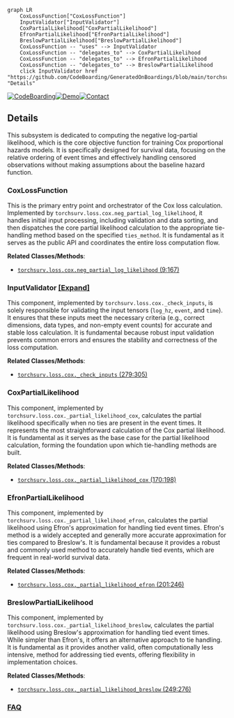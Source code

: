 ```mermaid
graph LR
    CoxLossFunction["CoxLossFunction"]
    InputValidator["InputValidator"]
    CoxPartialLikelihood["CoxPartialLikelihood"]
    EfronPartialLikelihood["EfronPartialLikelihood"]
    BreslowPartialLikelihood["BreslowPartialLikelihood"]
    CoxLossFunction -- "uses" --> InputValidator
    CoxLossFunction -- "delegates_to" --> CoxPartialLikelihood
    CoxLossFunction -- "delegates_to" --> EfronPartialLikelihood
    CoxLossFunction -- "delegates_to" --> BreslowPartialLikelihood
    click InputValidator href "https://github.com/CodeBoarding/GeneratedOnBoardings/blob/main/torchsurv/InputValidator.md" "Details"
```

[![CodeBoarding](https://img.shields.io/badge/Generated%20by-CodeBoarding-9cf?style=flat-square)](https://github.com/CodeBoarding/GeneratedOnBoardings)[![Demo](https://img.shields.io/badge/Try%20our-Demo-blue?style=flat-square)](https://www.codeboarding.org/demo)[![Contact](https://img.shields.io/badge/Contact%20us%20-%20contact@codeboarding.org-lightgrey?style=flat-square)](mailto:contact@codeboarding.org)

## Details

This subsystem is dedicated to computing the negative log-partial likelihood, which is the core objective function for training Cox proportional hazards models. It is specifically designed for survival data, focusing on the relative ordering of event times and effectively handling censored observations without making assumptions about the baseline hazard function.

### CoxLossFunction
This is the primary entry point and orchestrator of the Cox loss calculation. Implemented by `torchsurv.loss.cox.neg_partial_log_likelihood`, it handles initial input processing, including validation and data sorting, and then dispatches the core partial likelihood calculation to the appropriate tie-handling method based on the specified `ties_method`. It is fundamental as it serves as the public API and coordinates the entire loss computation flow.


**Related Classes/Methods**:

- <a href="https://github.com/Novartis/torchsurv/src/torchsurv/loss/cox.py#L9-L167" target="_blank" rel="noopener noreferrer">`torchsurv.loss.cox.neg_partial_log_likelihood` (9:167)</a>


### InputValidator [[Expand]](./InputValidator.md)
This component, implemented by `torchsurv.loss.cox._check_inputs`, is solely responsible for validating the input tensors (`log_hz`, `event`, and `time`). It ensures that these inputs meet the necessary criteria (e.g., correct dimensions, data types, and non-empty event counts) for accurate and stable loss calculation. It is fundamental because robust input validation prevents common errors and ensures the stability and correctness of the loss computation.


**Related Classes/Methods**:

- <a href="https://github.com/Novartis/torchsurv/src/torchsurv/loss/cox.py#L279-L305" target="_blank" rel="noopener noreferrer">`torchsurv.loss.cox._check_inputs` (279:305)</a>


### CoxPartialLikelihood
This component, implemented by `torchsurv.loss.cox._partial_likelihood_cox`, calculates the partial likelihood specifically when no ties are present in the event times. It represents the most straightforward calculation of the Cox partial likelihood. It is fundamental as it serves as the base case for the partial likelihood calculation, forming the foundation upon which tie-handling methods are built.


**Related Classes/Methods**:

- <a href="https://github.com/Novartis/torchsurv/src/torchsurv/loss/cox.py#L170-L198" target="_blank" rel="noopener noreferrer">`torchsurv.loss.cox._partial_likelihood_cox` (170:198)</a>


### EfronPartialLikelihood
This component, implemented by `torchsurv.loss.cox._partial_likelihood_efron`, calculates the partial likelihood using Efron's approximation for handling tied event times. Efron's method is a widely accepted and generally more accurate approximation for ties compared to Breslow's. It is fundamental because it provides a robust and commonly used method to accurately handle tied events, which are frequent in real-world survival data.


**Related Classes/Methods**:

- <a href="https://github.com/Novartis/torchsurv/src/torchsurv/loss/cox.py#L201-L246" target="_blank" rel="noopener noreferrer">`torchsurv.loss.cox._partial_likelihood_efron` (201:246)</a>


### BreslowPartialLikelihood
This component, implemented by `torchsurv.loss.cox._partial_likelihood_breslow`, calculates the partial likelihood using Breslow's approximation for handling tied event times. While simpler than Efron's, it offers an alternative approach to tie handling. It is fundamental as it provides another valid, often computationally less intensive, method for addressing tied events, offering flexibility in implementation choices.


**Related Classes/Methods**:

- <a href="https://github.com/Novartis/torchsurv/src/torchsurv/loss/cox.py#L249-L276" target="_blank" rel="noopener noreferrer">`torchsurv.loss.cox._partial_likelihood_breslow` (249:276)</a>




### [FAQ](https://github.com/CodeBoarding/GeneratedOnBoardings/tree/main?tab=readme-ov-file#faq)